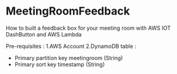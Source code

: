 # MeetingRoomFeedback

How to built a feedback box for your meeting room with AWS IOT DashButton and AWS Lambda

Pre-requisites : 
1.AWS Account
2.DynamoDB table :
  - Primary partition key 	meetingroom (String)
  - Primary sort key	timestamp (String)



